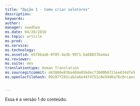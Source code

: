 ```yaml
---
title: "Opção 1 - Como criar seletores"
description: 
keywords: 
author: 
manager: swadhwa
ms.date: 04/28/2016
ms.topic: article
ms.prod: 
ms.service: 
ms.technology: 
ms.assetid: e5fbbaa6-0f85-4a3b-9971-ba68837ba4aa
ms.reviewer: 
ms.suite: ems
translationtype: Human Translation
ms.sourcegitcommit: d43860e838a40de05bdec73b00b6721ee634d7e5
ms.openlocfilehash: 09287f291cab2a6e4474751c8e59d6a76c0ccaec


---
```


Essa é a versão 1 do conteúdo.


<!--HONumber=Jun16_HO4-->


